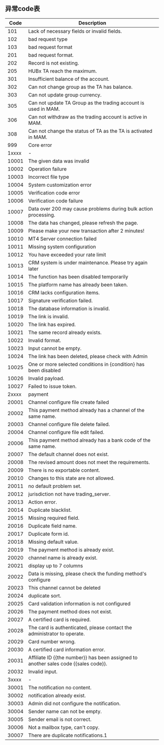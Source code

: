 ## 异常code表
| Code  | Description                                 |
|-------|---------------------------------------------|
| 101 | Lack of necessary fields or invalid fields. |
| 102 | bad request type |
| 103 | bad request format |
| 201 | bad request format. |
| 202 | Record is not existing. |
| 205 | HUBx TA reach the maximum. |
| 301 | Insufficient balance of the account. |
| 302 | Can not change group as the TA has balance. |
| 303 | Can not update group currency. |
| 305 | Can not update TA Group as the trading account is used in MAM. |
| 306 | Can not withdraw as the trading account is active in MAM. |
| 308 | Can not change the status of TA as the TA is activated in MAM. |
| 999 | Core error |
| 1xxxx | - |
| 10001 | The given data was invalid |
| 10002 | Operation failure |
| 10003 | Incorrect file type |
| 10004 | System customization error |
| 10005 | Verification code error |
| 10006 | Verification code failure |
| 10007 | Data over 200 may cause problems during bulk action processing. |
| 10008 | The data has changed, please refresh the page. |
| 10009 | Please make your new transaction after 2 minutes! |
| 10010 | MT4 Server connection failed |
| 10011 | Missing system configuration |
| 10012 | You have exceeded your rate limit |
| 10013 | CRM system is under maintenance. Please try again later |
| 10014 | The function has been disabled temporarily |
| 10015 | The platform name has already been taken. |
| 10016 | CRM lacks configuration items. |
| 10017 | Signature verification failed. |
| 10018 | The database information is invalid. |
| 10019 | The link is invalid. |
| 10020 | The link has expired. |
| 10021 | The same record already exists. |
| 10022 | Invalid format. |
| 10023 | Input cannot be empty. |
| 10024 | The link has been deleted, please check with Admin |
| 10025 | One or more selected conditions in {condition} has been disabled |
| 10026 | Invalid payload. |
| 10027 | Failed to issue token. |
| 2xxxx | payment |
| 20001 | Channel configure file create failed |
| 20002 | This payment method already has a channel of the same name. |
| 20003 | Channel configure file delete failed. |
| 20004 | Channel configure file edit failed. |
| 20006 | This payment method already has a bank code of the same name. |
| 20007 | The default channel does not exist. |
| 20008 | The revised amount does not meet the requirements. |
| 20009 | There is no exportable content. |
| 20010 | Changes to this state are not allowed. |
| 20011 | no default problem set. |
| 20012 | jurisdiction not have trading_server. |
| 20013 | Action error. |
| 20014 | Duplicate blacklist. |
| 20015 | Missing required field. |
| 20016 | Duplicate field name. |
| 20017 | Duplicate form id. |
| 20018 | Missing default value. |
| 20019 | The payment method is already exist. |
| 20020 | channel name is already exist. |
| 20021 | display up to 7 columns |
| 20022 | Data is missing, please check the funding method's configure |
| 20023 | This channel cannot be deleted |
| 20024 | duplicate sort. |
| 20025 | Card validation information is not configured |
| 20026 | The payment method does not exist. |
| 20027 | A certified card is required. |
| 20028 | The card is authenticated, please contact the administrator to operate. |
| 20029 | Card number wrong. |
| 20030 | A certified card information error. |
| 20031 | Affiliate ID {{the number}} has been assigned to another sales code {{sales code}}. |
| 20032 | Invalid input. |
| 3xxxx | - |
| 30001 | The notification no content. |
| 30002 | notification already exist. |
| 30003 | Admin did not configure the notification. |
| 30004 | Sender name can not be empty. |
| 30005 | Sender email is not correct. |
| 30006 | Not a mailbox type, can't copy. |
| 30007 | There are duplicate notifications.1 |
